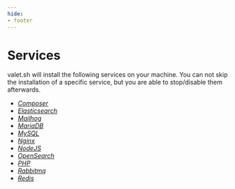```yaml
---
hide:
- footer
---
```


# Services

valet.sh will install the following services on your machine. You can not skip the installation of a specific service, but you are able to stop/disable them afterwards.

* *[Composer](/services/composer)*
* *[Elasticsearch](/services/elasticsearch)*
* *[Mailhog](/services/mailhog)*
* *[MariaDB](/services/mariadb)*
* *[MySQL](/services/mysql)*
* *[Nginx](/services/nginx)*
* *[NodeJS](/services/nodejs)*
* *[OpenSearch](/services/opensearch)*
* *[PHP](/services/php)*
* *[Rabbitmq](/services/rabbitmq)*
* *[Redis](/services/redis)*